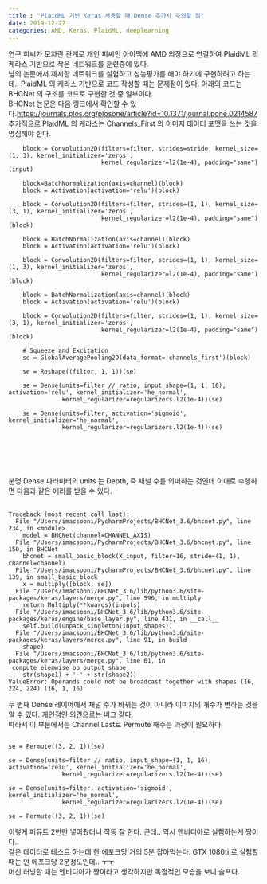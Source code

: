 ```yaml
---
title : "PlaidML 기반 Keras 사용할 때 Dense 추가시 주의할 점"
date: 2019-12-27
categories: AMD, Keras, PlaidML, deeplearning
---
```



연구 피씨가 모자란 관계로 개인 피씨인 아이맥에 AMD 외장으로 연결하여 PlaidML 의 케라스 기반으로 작은 네트워크를 훈련중에 있다. <br>
남의 논문에서 제시한 네트워크를 실험하고 성능평가를 해야 하기에 구현하려고 하는데.. PlaidML 의 케라스 기반으로 코드 작성할 때는 문제점이 있다. 아래의 코드는 BHCNet 의 구조를 코드로 구현한 것 중 일부이다.<br>
BHCNet 논문은 다음 링크에서 확인할 수 있다.<https://journals.plos.org/plosone/article?id=10.1371/journal.pone.0214587> <br>
추가적으로 PlaidML 의 케라스는 Channels_First 의 이미지 데이터 포맷을 쓰는 것을 명심해야 한다.

~~~
    block = Convolution2D(filters=filter, strides=stride, kernel_size=(1, 3), kernel_initializer='zeros',
                          kernel_regularizer=l2(1e-4), padding="same")(input)

    block=BatchNormalization(axis=channel)(block)
    block = Activation(activation='relu')(block)

    block = Convolution2D(filters=filter, strides=(1, 1), kernel_size=(3, 1), kernel_initializer='zeros',
                          kernel_regularizer=l2(1e-4), padding="same")(block)

    block = BatchNormalization(axis=channel)(block)
    block = Activation(activation='relu')(block)

    block = Convolution2D(filters=filter, strides=(1, 1), kernel_size=(1, 3), kernel_initializer='zeros',
                          kernel_regularizer=l2(1e-4), padding="same")(block)

    block = BatchNormalization(axis=channel)(block)
    block = Activation(activation='relu')(block)

    block = Convolution2D(filters=filter, strides=(1, 1), kernel_size=(3, 1), kernel_initializer='zeros',
                          kernel_regularizer=l2(1e-4), padding="same")(block)

    # Squeeze and Excitation
    se = GlobalAveragePooling2D(data_format='channels_first')(block)

    se = Reshape((filter, 1, 1))(se)

    se = Dense(units=filter // ratio, input_shape=(1, 1, 16), activation='relu', kernel_initializer='he_normal',
               kernel_regularizer=regularizers.l2(1e-4))(se)

    se = Dense(units=filter, activation='sigmoid', kernel_initializer='he_normal',
               kernel_regularizer=regularizers.l2(1e-4))(se)


    
~~~

<br><br>
분명 Dense 파라미터의 units 는 Depth, 즉 채널 수를 의미하는 것인데 이대로 수행하면 다음과 같은 에러를 받을 수 있다.<br><br>

~~~
Traceback (most recent call last):
  File "/Users/imacsooni/PycharmProjects/BHCNet_3.6/bhcnet.py", line 234, in <module>
    model = BHCNet(channel=CHANNEL_AXIS)
  File "/Users/imacsooni/PycharmProjects/BHCNet_3.6/bhcnet.py", line 150, in BHCNet
    bhcnet = small_basic_block(X_input, filter=16, stride=(1, 1), channel=channel)
  File "/Users/imacsooni/PycharmProjects/BHCNet_3.6/bhcnet.py", line 139, in small_basic_block
    x = multiply([block, se])
  File "/Users/imacsooni/BHCNet_3.6/lib/python3.6/site-packages/keras/layers/merge.py", line 596, in multiply
    return Multiply(**kwargs)(inputs)
  File "/Users/imacsooni/BHCNet_3.6/lib/python3.6/site-packages/keras/engine/base_layer.py", line 431, in __call__
    self.build(unpack_singleton(input_shapes))
  File "/Users/imacsooni/BHCNet_3.6/lib/python3.6/site-packages/keras/layers/merge.py", line 91, in build
    shape)
  File "/Users/imacsooni/BHCNet_3.6/lib/python3.6/site-packages/keras/layers/merge.py", line 61, in _compute_elemwise_op_output_shape
    str(shape1) + ' ' + str(shape2))
ValueError: Operands could not be broadcast together with shapes (16, 224, 224) (16, 1, 16)
~~~

두 번째 Dense 레이어에서 채널 수가 바뀌는 것이 아니라 이미지의 개수가 변하는 것을 알 수 있다. 개인적인 의견으로는 버그 같다. <br>
따라서 이 부분에서는 Channel Last로 Permute 해주는 과정이 필요하다<br>

~~~

se = Permute((3, 2, 1))(se)

se = Dense(units=filter // ratio, input_shape=(1, 1, 16), activation='relu', kernel_initializer='he_normal',
               kernel_regularizer=regularizers.l2(1e-4))(se)

se = Dense(units=filter, activation='sigmoid', kernel_initializer='he_normal',
               kernel_regularizer=regularizers.l2(1e-4))(se)
               
se = Permute((3, 2, 1))(se)
~~~

이렇게 퍼뮤트 2번만 넣어줬더니 작동 잘 한다. 근데.. 역시 엔비디아로 실험하는게 짱이다..<br>
같은 데이터로 테스트 하는데 한 에포크당 거의 5분 잡아먹는다. GTX 1080ti 로 실험할 때는 안 에포크당 2분정도인데.. ㅜㅜ<br>
머신 러닝할 때는 엔비디아가 짱이라고 생각하지만 독점적인 모습을 보니 슬프다.
